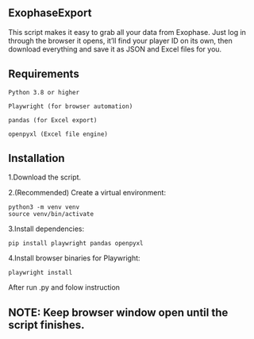 ## ExophaseExport

This script makes it easy to grab all your data from Exophase. Just log in through the browser it opens, it’ll find your player ID on its own, then download everything and save it as JSON and Excel files for you.

## Requirements

    Python 3.8 or higher

    Playwright (for browser automation)

    pandas (for Excel export)
    
    openpyxl (Excel file engine)
## Installation

1.Download the script.

2.(Recommended) Сreate a virtual environment:

    python3 -m venv venv
    source venv/bin/activate 
3.Install dependencies:

    pip install playwright pandas openpyxl

4.Install browser binaries for Playwright:

    playwright install
After run .py and folow instruction 
## NOTE: Keep browser window open until the script finishes. 
